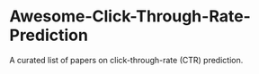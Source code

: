 # Awesome-Click-Through-Rate-Prediction
A curated list of papers on click-through-rate (CTR) prediction.
